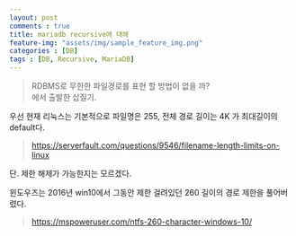 ```yaml
---
layout: post
comments : true
title: mariadb recursive에 대해
feature-img: "assets/img/sample_feature_img.png"
categories : [DB]
tags : [DB, Recursive, MariaDB]
---
```


> RDBMS로 무한한 파일경로를 표현 할 방법이 없을 까?  
> 에서 출발한 삽질기.

우선 현재 리눅스는 기본적으로 파일명은 255, 전체 경로 길이는 4K 가 최대길이의 default다.
> https://serverfault.com/questions/9546/filename-length-limits-on-linux

단. 제한 해제가 가능한지는 모르겠다.

윈도우즈는 2016년 win10에서 그동안 제한 걸려있던 260 길이의 경로 제한을 풀어버렸다.
> https://mspoweruser.com/ntfs-260-character-windows-10/

<br/>
<br/>

##